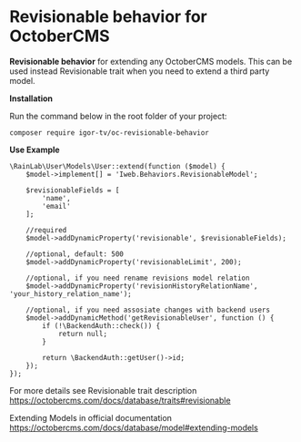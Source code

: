 # Revisionable behavior for OctoberCMS

**Revisionable behavior** for extending any OctoberCMS models. This can be used instead Revisionable trait when you need to extend a third party model.

**Installation**

Run the command below in the root folder of your project:

`composer require igor-tv/oc-revisionable-behavior`

**Use Example**
```
\RainLab\User\Models\User::extend(function ($model) {
    $model->implement[] = 'Iweb.Behaviors.RevisionableModel';

    $revisionableFields = [
        'name',
        'email'
    ];
    
    //required
    $model->addDynamicProperty('revisionable', $revisionableFields);
    
    //optional, default: 500
    $model->addDynamicProperty('revisionableLimit', 200);
    
    //optional, if you need rename revisions model relation
    $model->addDynamicProperty('revisionHistoryRelationName', 'your_history_relation_name');
    
    //optional, if you need assosiate changes with backend users
    $model->addDynamicMethod('getRevisionableUser', function () {
        if (!\BackendAuth::check()) {
            return null;
        }
  
        return \BackendAuth::getUser()->id;
    });
});
```
For more details see Revisionable trait description https://octobercms.com/docs/database/traits#revisionable

Extending Models in official documentation https://octobercms.com/docs/database/model#extending-models

